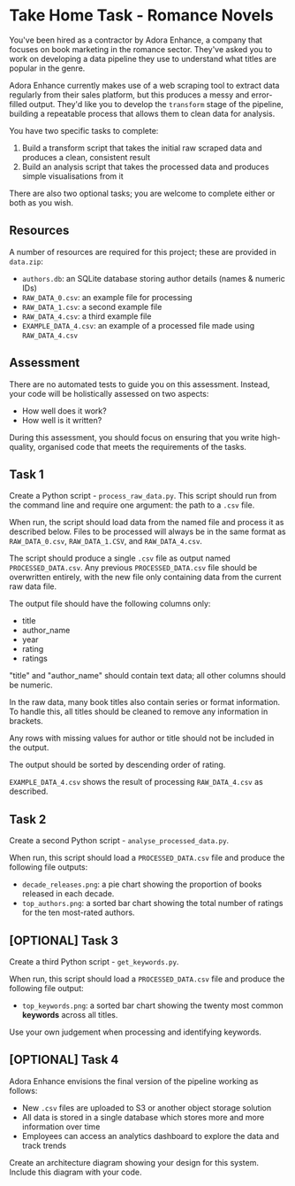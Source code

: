 # Take Home Task - Romance Novels

You've been hired as a contractor by Adora Enhance, a company that focuses on book marketing in the romance sector. They've asked you to work on developing a data pipeline they use to understand what titles are popular in the genre.

Adora Enhance currently makes use of a web scraping tool to extract data regularly from their sales platform, but this produces a messy and error-filled output. They'd like you to develop the `transform` stage of the pipeline, building a repeatable process that allows them to clean data for analysis.

You have two specific tasks to complete:

1. Build a transform script that takes the initial raw scraped data and produces a clean, consistent result
2. Build an analysis script that takes the processed data and produces simple visualisations from it

There are also two optional tasks; you are welcome to complete either or both as you wish.

## Resources

A number of resources are required for this project; these are provided in `data.zip`:

- `authors.db`: an SQLite database storing author details (names & numeric IDs)
- `RAW_DATA_0.csv`: an example file for processing
- `RAW_DATA_1.csv`: a second example file
- `RAW_DATA_4.csv`: a third example file
- `EXAMPLE_DATA_4.csv`: an example of a processed file made using `RAW_DATA_4.csv`

## Assessment

There are no automated tests to guide you on this assessment. Instead, your code will be holistically assessed on two aspects:

- How well does it work?
- How well is it written?

During this assessment, you should focus on ensuring that you write high-quality, organised code that meets the requirements of the tasks.

## Task 1

Create a Python script - `process_raw_data.py`. This script should run from the command line and require one argument: the path to a `.csv` file.

When run, the script should load data from the named file and process it as described below. Files to be processed will always be in the same format as `RAW_DATA_0.csv`, `RAW_DATA_1.CSV`, and `RAW_DATA_4.csv`.

The script should produce a single `.csv` file as output named `PROCESSED_DATA.csv`. Any previous `PROCESSED_DATA.csv` file should be overwritten entirely, with the new file only containing data from the current raw data file.

The output file should have the following columns only:

- title
- author_name
- year 
- rating
- ratings

"title" and "author_name" should contain text data; all other columns should be numeric.

In the raw data, many book titles also contain series or format information. To handle this, all titles should be cleaned to remove any information in brackets.

Any rows with missing values for author or title should not be included in the output.

The output should be sorted by descending order of rating.

`EXAMPLE_DATA_4.csv` shows the result of processing `RAW_DATA_4.csv` as described.

## Task 2

Create a second Python script - `analyse_processed_data.py`.

When run, this script should load a `PROCESSED_DATA.csv` file and produce the following file outputs:

- `decade_releases.png`: a pie chart showing the proportion of books released in each decade.
- `top_authors.png`: a sorted bar chart showing the total number of ratings for the ten most-rated authors.

## [OPTIONAL] Task 3

Create a third Python script - `get_keywords.py`.

When run, this script should load a `PROCESSED_DATA.csv` file and produce the following file output:

- `top_keywords.png`: a sorted bar chart showing the twenty most common **keywords** across all titles.

Use your own judgement when processing and identifying keywords.

## [OPTIONAL] Task 4

Adora Enhance envisions the final version of the pipeline working as follows:

- New `.csv` files are uploaded to S3 or another object storage solution 
- All data is stored in a single database which stores more and more information over time
- Employees can access an analytics dashboard to explore the data and track trends

Create an architecture diagram showing your design for this system. Include this diagram with your code.
